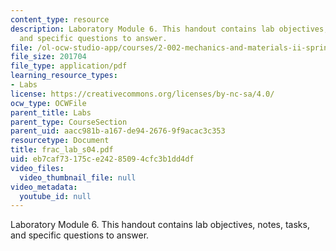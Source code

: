 ```yaml
---
content_type: resource
description: Laboratory Module 6. This handout contains lab objectives, notes, tasks,
  and specific questions to answer.
file: /ol-ocw-studio-app/courses/2-002-mechanics-and-materials-ii-spring-2004/eb7caf73175ce24285094cfc3b1dd4df_frac_lab_s04.pdf
file_size: 201704
file_type: application/pdf
learning_resource_types:
- Labs
license: https://creativecommons.org/licenses/by-nc-sa/4.0/
ocw_type: OCWFile
parent_title: Labs
parent_type: CourseSection
parent_uid: aacc981b-a167-de94-2676-9f9acac3c353
resourcetype: Document
title: frac_lab_s04.pdf
uid: eb7caf73-175c-e242-8509-4cfc3b1dd4df
video_files:
  video_thumbnail_file: null
video_metadata:
  youtube_id: null
---
```

Laboratory Module 6. This handout contains lab objectives, notes, tasks, and specific questions to answer.